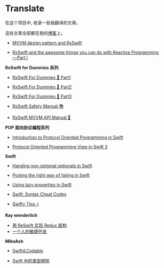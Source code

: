 # Translate

在这个项目中, 收录一些我翻译的文章。

这些文章全部都在我的[博客]( http://CepheusSun.com)上。



* [MVVM design pattern and RxSwift](/Articles/MVVM%20design%20pattern%20and%20RxSwift.md)

* [RxSwift and the awesome things you can do with Reactive Programming — Part I](/Articles/RxSwift%20and%20the%20awesome%20things%20you%20can%20do%20with%20Reactive%20Programming%E2%80%8A%E2%80%94%E2%80%8APart%20I.md)


 **RxSwift for Dummies 系列**

* [RxSwift For Dummies 🐣 Part1](/Articles/RxSwift%20For%20Dummies%20Part1.md)

* [RxSwift For Dummies 🐣 Part2](/Articles/RxSwift%20For%20Dummies%20Part2.md)

* [RxSwift For Dummies 🐣 Part3](/Articles/RxSwift%20For%20Dummies%20Part3.md)

* [RxSwift Safety Manual 📚](/Articles/RxSwift%20Safety%20Manual.md)

* [RxSwift MVVM API Manual 📃](/Articles/RxSwift%20MVVM%20API%20Manual.md)


**POP 面向协议编程系列**

* [Introduction to Protocol Oriented Programming in Swift](/Articles/Introduction%20to%20Protocol%20Oriented%20Programming%20in%20Swift.md)

* [Protocol Oriented Programming View in Swift 3](/Articles/Protocol%20Oriented%20Programming%20View%20in%20Swift%203.md)




**Swift**


* [Handing non-optional optionals in Swift](/Articles/Handing%20non-optional%20optionals%20in%20Swift.md)

* [Picking the right way of failing in Swift](/Articles/Picking%20the%20right%20way%20of%20failing%20in%20Swift.md)

* [Using lazy properties in Swift](/Articles/Using%20lazy%20properties%20in%20Swift.md)


* [Swift: Syntax Cheat Codes](/Articles/Swift%20Syntax%20Cheat%20Codes.md)

* [Swifty Tips ⚡️](/Articles/Swifty%20Tips.md)

**Ray wenderlich**

* [用 ReSwift 实现 Redux 架构](/Articles/ReSwiftAndRedux.md)
* [一个人的敏捷开发](/Articles/%E4%B8%80%E4%B8%AA%E4%BA%BA%E7%9A%84%E6%95%8F%E6%8D%B7%E5%BC%80%E5%8F%91.md)




**MikeAsh**

* [Swift4.Codable]()


* [Swift 中的类型擦除](/Articles/%5B%E8%AF%91%5DSwift%20%E4%B8%AD%E7%9A%84%E7%B1%BB%E5%9E%8B%E6%93%A6%E9%99%A4.md)

